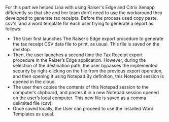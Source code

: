 For this part we helped Lina with using Raiser's Edge and Citrix Xenapp differently so that she and her team don't need to use the workaround they developed to generate tax receipts. Before the process used copy paste, csv's, and a word template for each user trying to generate a report as follows:  
- The User first launches The Raiser’s Edge export procedure to generate the tax receipt CSV data file to print, as usual. This file is saved on the desktop.  
- Then, the user launches a second time the Tax Receipt export procedure in the Raiser’s Edge application. However, during the selection of the destination path, the user bypasses the implemented security by right-clicking on the file from the previous export operation, and then opening it using Notepad.By definition, this Notepad session is opened in the cloud.  
- The user then copies the contents of this Notepad session to the computer’s clipboard, and pastes it in a new Notepad session opened on the user’s local computer. This new file is saved as a comma delimited file (csv).  
- Once saved locally, the User can proceed to use the installed Word Templates as usual.
